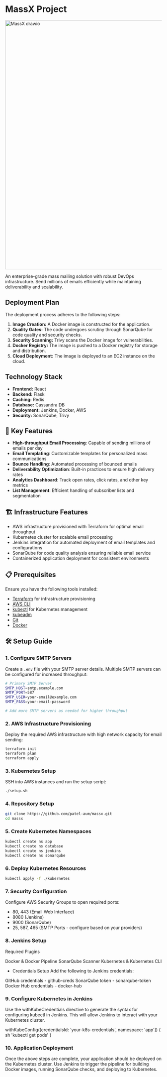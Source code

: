 # MassX Project
<img src="https://github.com/user-attachments/assets/73bd0255-0e53-4dc2-9d7b-48b63db06eb1" alt="MassX drawio" width="1000" height="800">


An enterprise-grade mass mailing solution with robust DevOps infrastructure. Send millions of emails efficiently while maintaining deliverability and scalability.

## Deployment Plan

The deployment process adheres to the following steps:

1. **Image Creation:** A Docker image is constructed for the application.
2. **Quality Gates:** The code undergoes scrutiny through SonarQube for code quality and security checks.
3. **Security Scanning:** Trivy scans the Docker image for vulnerabilities.
4. **Docker Registry:** The image is pushed to a Docker registry for storage and distribution.
5. **Cloud Deployment:** The image is deployed to an EC2 instance on the cloud.

## Technology Stack

- **Frontend:** React
- **Backend:** Flask
- **Caching:** Redis
- **Database:** Cassandra DB
- **Deployment:** Jenkins, Docker, AWS
- **Security:** SonarQube, Trivy

## 📧 Key Features
- **High-throughput Email Processing**: Capable of sending millions of emails per day
- **Email Templating**: Customizable templates for personalized mass communications
- **Bounce Handling**: Automated processing of bounced emails
- **Deliverability Optimization**: Built-in practices to ensure high delivery rates
- **Analytics Dashboard**: Track open rates, click rates, and other key metrics
- **List Management**: Efficient handling of subscriber lists and segmentation

## 🏗️ Infrastructure Features

- AWS infrastructure provisioned with Terraform for optimal email throughput
- Kubernetes cluster for scalable email processing
- Jenkins integration for automated deployment of email templates and configurations
- SonarQube for code quality analysis ensuring reliable email service
- Containerized application deployment for consistent environments

## 📋 Prerequisites

Ensure you have the following tools installed:

- [Terraform](https://www.terraform.io/downloads) for infrastructure provisioning
- [AWS CLI](https://docs.aws.amazon.com/cli/latest/userguide/install-cliv2.html)
- [kubectl](https://kubernetes.io/docs/tasks/tools/) for Kubernetes management
- [kubeadm](https://kubernetes.io/docs/setup/production-environment/tools/kubeadm/install-kubeadm/)
- [Git](https://git-scm.com/book/en/v2/Getting-Started-Installing-Git)
- [Docker](https://docs.docker.com/get-docker/)

## 🛠️ Setup Guide

### 1. Configure SMTP Servers

Create a `.env` file with your SMTP server details. Multiple SMTP servers can be configured for increased throughput:

```bash
# Primary SMTP Server
SMTP_HOST=smtp.example.com
SMTP_PORT=587
SMTP_USER=your-email@example.com
SMTP_PASS=your-email-password

# Add more SMTP servers as needed for higher throughput
```

### 2. AWS Infrastructure Provisioning

Deploy the required AWS infrastructure with high network capacity for email sending:

```bash
terraform init
terraform plan
terraform apply
```

### 3. Kubernetes Setup

SSH into AWS instances and run the setup script:

```bash
./setup.sh
```

### 4. Repository Setup

```bash
git clone https://github.com/patel-aum/massx.git
cd massx
```

### 5. Create Kubernetes Namespaces

```bash
kubectl create ns app
kubectl create ns database
kubectl create ns jenkins
kubectl create ns sonarqube
```

### 6. Deploy Kubernetes Resources

```bash
kubectl apply -f ./kubernetes
```

### 7. Security Configuration

Configure AWS Security Groups to open required ports:
- 80, 443 (Email Web Interface)
- 8080 (Jenkins)
- 9000 (SonarQube)
- 25, 587, 465 (SMTP Ports - configure based on your providers)

### 8. Jenkins Setup
Required Plugins

Docker & Docker Pipeline
SonarQube Scanner
Kubernetes & Kubernetes CLI

- Credentials Setup
Add the following to Jenkins credentials:

GitHub credentials - github-creds
SonarQube token - sonarqube-token
Docker Hub credentials - docker-hub


### 9. Configure Kubernetes in Jenkins
Use the withKubeCredentials directive to generate the syntax for configuring kubectl in Jenkins. This will allow Jenkins to interact with your Kubernetes cluster.

withKubeConfig([credentialsId: 'your-k8s-credentials', namespace: 'app']) {
    sh 'kubectl get pods'
}


### 10. Application Deployment

Once the above steps are complete, your application should be deployed on the Kubernetes cluster. Use Jenkins to trigger the pipeline for building Docker images, running SonarQube checks, and deploying to Kubernetes.